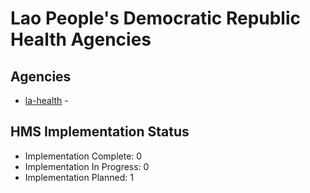 # Lao People's Democratic Republic Health Agencies

## Agencies

- [la-health](la-health/index.md) - 

## HMS Implementation Status

- Implementation Complete: 0
- Implementation In Progress: 0
- Implementation Planned: 1
